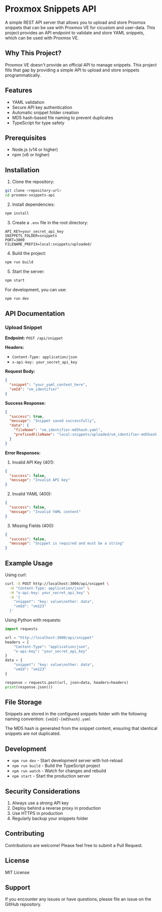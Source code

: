 # Proxmox Snippets API

A simple REST API server that allows you to upload and store Proxmox snippets that can be use with Proxmox VE for cicustom and user-data. This project provides an API endpoint to validate and store YAML snippets, which can be used with Proxmox VE.

## Why This Project?

Proxmox VE doesn't provide an official API to manage snippets. This project fills that gap by providing a simple API to upload and store snippets programmatically.

## Features

- YAML validation
- Secure API key authentication
- Automatic snippet folder creation
- MD5 hash-based file naming to prevent duplicates
- TypeScript for type safety

## Prerequisites

- Node.js (v14 or higher)
- npm (v6 or higher)

## Installation

1. Clone the repository:
```bash
git clone <repository-url>
cd proxmox-snippets-api
```

2. Install dependencies:
```bash
npm install
```

3. Create a `.env` file in the root directory:
```env
API_KEY=your_secret_api_key
SNIPPETS_FOLDER=snippets
PORT=3000
FILENAME_PREFIX=local:snippets/uploaded/
```

4. Build the project:
```bash
npm run build
```

5. Start the server:
```bash
npm start
```

For development, you can use:
```bash
npm run dev
```

## API Documentation

### Upload Snippet

**Endpoint:** `POST /api/snippet`

**Headers:**
- `Content-Type: application/json`
- `x-api-key: your_secret_api_key`

**Request Body:**
```json
{
  "snippet": "your_yaml_content_here",
  "vmId": "vm_identifier"
}
```

**Success Response:**
```json
{
  "success": true,
  "message": "Snippet saved successfully",
  "data": {
    "fileName": "vm_identifier-md5hash.yaml",
    "prefixedFileName": "local:snippets/uploaded/vm_identifier-md5hash.yaml"
  }
}
```

**Error Responses:**

1. Invalid API Key (401):
```json
{
  "success": false,
  "message": "Invalid API key"
}
```

2. Invalid YAML (400):
```json
{
  "success": false,
  "message": "Invalid YAML content"
}
```

3. Missing Fields (400):
```json
{
  "success": false,
  "message": "Snippet is required and must be a string"
}
```

## Example Usage

Using curl:
```bash
curl -X POST http://localhost:3000/api/snippet \
  -H "Content-Type: application/json" \
  -H "x-api-key: your_secret_api_key" \
  -d '{
    "snippet": "key: value\nother: data",
    "vmId": "vm123"
  }'
```

Using Python with requests:
```python
import requests

url = "http://localhost:3000/api/snippet"
headers = {
    "Content-Type": "application/json",
    "x-api-key": "your_secret_api_key"
}
data = {
    "snippet": "key: value\nother: data",
    "vmId": "vm123"
}

response = requests.post(url, json=data, headers=headers)
print(response.json())
```

## File Storage

Snippets are stored in the configured snippets folder with the following naming convention:
`{vmId}-{md5hash}.yaml`

The MD5 hash is generated from the snippet content, ensuring that identical snippets are not duplicated.

## Development

- `npm run dev` - Start development server with hot-reload
- `npm run build` - Build the TypeScript project
- `npm run watch` - Watch for changes and rebuild
- `npm start` - Start the production server

## Security Considerations

1. Always use a strong API key
2. Deploy behind a reverse proxy in production
3. Use HTTPS in production
4. Regularly backup your snippets folder

## Contributing

Contributions are welcome! Please feel free to submit a Pull Request.

## License

MIT License

## Support

If you encounter any issues or have questions, please file an issue on the GitHub repository.